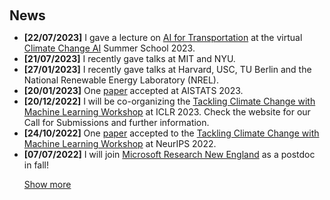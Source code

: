 <h1 id="news"></h1>

<h2 style="margin: 60px 0px 10px;">News</h2>

<ul>
<li><strong>[22/07/2023]</strong> I gave a lecture on <a href="https://www.youtube.com/watch?v=pOYEo2Gtw-c">AI for Transportation</a> at the virtual <a href="https://www.climatechange.ai">Climate Change AI</a> Summer School 2023.</li>
<li><strong>[21/07/2023]</strong> I recently gave talks at MIT and NYU.</li>
<li><strong>[27/01/2023]</strong> I recently gave talks at Harvard, USC, TU Berlin and the National Renewable Energy Laboratory (NREL).</li>
<li><strong>[20/01/2023]</strong> One <a href="https://arxiv.org/abs/2111.10144">paper</a> accepted at AISTATS 2023.</li>
<li><strong>[20/12/2022]</strong> I will be co-organizing the <a href="https://www.climatechange.ai/events/iclr2023">Tackling Climate Change with Machine Learning Workshop</a> at ICLR 2023. Check the website for our Call for Submissions and further information.</li>
<li><strong>[24/10/2022]</strong> One <a href="https://arxiv.org/abs/2111.10144">paper</a> accepted to the <a href="https://www.climatechange.ai/events/neurips2022">Tackling Climate Change with Machine Learning Workshop</a> at NeurIPS 2022.</li>
<li><strong>[07/07/2022]</strong> I will join <a href="https://www.microsoft.com/en-us/research/lab/microsoft-research-new-england">Microsoft Research New England</a> as a postdoc in fall!</li>
  
<a href="javascript:toggle_vis('newsmore')">Show more</a>
<div id="newsmore" style="display:none"> 
  <li><strong>[14/06/2022]</strong> New <a href="https://arxiv.org/abs/2205.08886">preprint</a> out on GANs for geospatial point patterns.</li>
  <li><strong>[01/12/2021]</strong> Two papers [<a href="https://arxiv.org/abs/2201.11192">1</a>, <a href="https://arxiv.org/abs/2109.15044">2</a>] accepted at AAAI 2022.</li>
  <li><strong>[17/09/2021]</strong> Our <a href="https://arxiv.org/abs/2111.02149">paper</a> "Deployment Optimization for Shared e-Mobility Systems with Multi-agent Deep Neural Search" has been accepted at IEEE Transactions on Intelligent Transportation Systems.</li>
  <li><strong>[05/08/2021]</strong> One <a href="https://arxiv.org/abs/2006.10461">paper</a> accepted to SIGSPATIAL 2021.</li>
</div>

</ul>